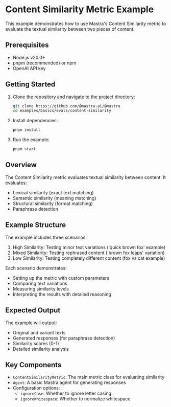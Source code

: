 # Content Similarity Metric Example

This example demonstrates how to use Mastra's Content Similarity metric to evaluate the textual similarity between two pieces of content.

## Prerequisites

- Node.js v20.0+
- pnpm (recommended) or npm
- OpenAI API key

## Getting Started

1. Clone the repository and navigate to the project directory:

   ```bash
   git clone https://github.com/@mastra-ai/@mastra
   cd examples/basics/evals/content-similarity
   ```

2. Install dependencies:

   ```bash
   pnpm install
   ```

3. Run the example:

   ```bash
   pnpm start
   ```

## Overview

The Content Similarity metric evaluates textual similarity between content. It evaluates:

- Lexical similarity (exact text matching)
- Semantic similarity (meaning matching)
- Structural similarity (format matching)
- Paraphrase detection

## Example Structure

The example includes three scenarios:

1. High Similarity: Testing minor text variations ('quick brown fox' example)
2. Mixed Similarity: Testing rephrased content ('brown fox leaps' variation)
3. Low Similarity: Testing completely different content (fox vs cat example)

Each scenario demonstrates:

- Setting up the metric with custom parameters
- Comparing text variations
- Measuring similarity levels
- Interpreting the results with detailed reasoning

## Expected Output

The example will output:

- Original and variant texts
- Generated responses (for paraphrase detection)
- Similarity scores (0-1)
- Detailed similarity analysis

## Key Components

- `ContentSimilarityMetric`: The main metric class for evaluating similarity
- `Agent`: A basic Mastra agent for generating responses
- Configuration options:
  - `ignoreCase`: Whether to ignore letter casing
  - `ignoreWhitespace`: Whether to normalize whitespace
